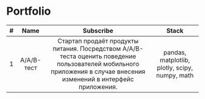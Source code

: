# Portfolio
| # | Name | Subscribe | Stack |
| :-: | :-: | :-: | :-: |
| 1 | A/A/B-тест | Стартап продаёт продукты питания. Посредством  A/A/B-теста оценить поведение пользователей мобильного приложения в случае внесения изменений в интерфейс приложения. | pandas, matplotlib, plotly, scipy, numpy, math |
